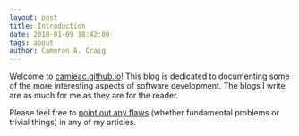 ```yaml
---
layout: post
title: Introduction
date: 2018-01-09 18:42:00
tags: about
author: Cameron A. Craig
---
```


Welcome to [camieac.github.io](http://camieac.github.io/)!
This blog is dedicated to documenting some of the more interesting aspects of software development.
The blogs I write are as much for me as they are for the reader.

Please feel free to [point out any flaws](https://github.com/camieac/camieac.github.io/issues/new) (whether fundamental problems or trivial things) in any of my articles.
